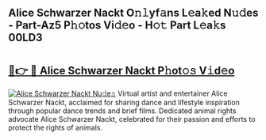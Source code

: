 ## Alice Schwarzer Nackt O𝚗𝚕yf𝚊ns L𝚎a𝚔ed N𝚞𝚍es - Part-Az5 P𝚑𝚘tos Vi𝚍𝚎o - H𝚘𝚝 Part L𝚎a𝚔s 00LD3

# <h2><a href="http://kfcdz3.oniu.top/?m=Alice+Schwarzer+Nackt">🔗👉 🔴 Alice Schwarzer Nackt P𝚑ot𝚘𝚜 V𝚒d𝚎o</a></h2>

[![Alice Schwarzer Nackt Nu𝚍e𝚜](https://i.imgur.com/0qMVB7G.gif)](http://kfcdz3.oniu.top/?m=Alice+Schwarzer+Nackt)
Virtual artist and entertainer Alice Schwarzer Nackt, acclaimed for sharing dance and lifestyle inspiration through popular dance trends and brief films. Dedicated animal rights advocate Alice Schwarzer Nackt, celebrated for their passion and efforts to protect the rights of animals.  
